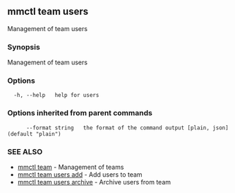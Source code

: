 ## mmctl team users

Management of team users

### Synopsis

Management of team users

### Options

```
  -h, --help   help for users
```

### Options inherited from parent commands

```
      --format string   the format of the command output [plain, json] (default "plain")
```

### SEE ALSO

* [mmctl team](mmctl_team.md)	 - Management of teams
* [mmctl team users add](mmctl_team_users_add.md)	 - Add users to team
* [mmctl team users archive](mmctl_team_users_archive.md)	 - Archive users from team

